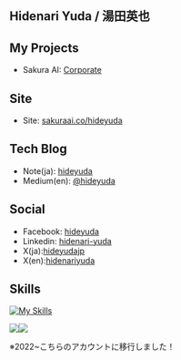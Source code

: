 ## Hidenari Yuda / 湯田英也

## My Projects
- Sakura AI: [Corporate](https://sakuraai.co)

## Site
- Site: [sakuraai.co/hideyuda](https://sakuraai.co/hideyuda/)

## Tech Blog
- Note(ja): [hideyuda](https://note.com/hideyuda/)
- Medium(en): [@hideyuda](https://medium.com/@hideyuda)

## Social
- Facebook: [hideyuda](https://www.facebook.com/hideyuda)
- Linkedin: [hidenari-yuda](https://www.linkedin.com/in/hidenari-yuda-212076266/)
- X(ja):[hideyudajp](https://x.com/hideyudajp)
- X(en):[hidenariyuda](https://x.com/hidenariyuda)

## Skills
[![My Skills](https://skillicons.dev/icons?i=js,ts,react,go,python,nextjs,docker,gcp,github,git,mysql,postgresql,django,supabase)](https://skillicons.dev)


![](http://github-profile-summary-cards.vercel.app/api/cards/most-commit-language?username=hideyuda&theme=solarized_dark)![](http://github-profile-summary-cards.vercel.app/api/cards/repos-per-language?username=hideyuda&theme=solarized_dark)

※2022~こちらのアカウントに移行しました！
